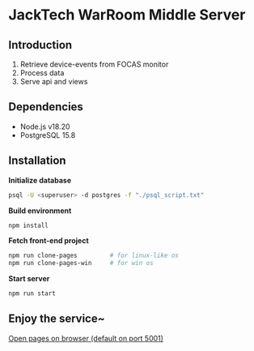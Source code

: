 # JackTech WarRoom Middle Server
## Introduction
1. Retrieve device-events from FOCAS monitor
2. Process data
3. Serve api and views

## Dependencies
- Node.js v18.20
- PostgreSQL 15.8

## Installation
**Initialize database**  
```sh
psql -U <superuser> -d postgres -f "./psql_script.txt"
```
**Build environment**
```sh
npm install
```
**Fetch front-end project**
```sh  
npm run clone-pages         # for linux-like os
npm run clone-pages-win     # for win os
```
**Start server**
```sh
npm run start
```

## Enjoy the service~
[Open pages on browser (default on port 5001)](http://localhost:5001)